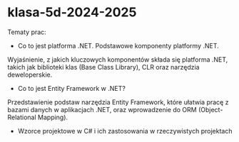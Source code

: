 # klasa-5d-2024-2025


Tematy prac:
* Co to jest platforma .NET. Podstawowe komponenty platformy .NET.

Wyjaśnienie, z jakich kluczowych komponentów składa się platforma .NET, takich jak biblioteki klas (Base Class Library), CLR oraz narzędzia deweloperskie.

* Co to jest Entity Framework w .NET?
 
Przedstawienie podstaw narzędzia Entity Framework, które ułatwia pracę z bazami danych w aplikacjach .NET, oraz wprowadzenie do ORM (Object-Relational Mapping).

* Wzorce projektowe w C# i ich zastosowania w rzeczywistych projektach
